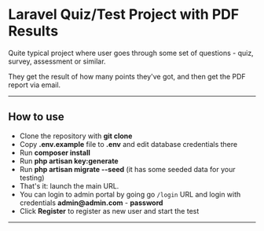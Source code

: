 # Laravel Quiz/Test Project with PDF Results

Quite typical project where user goes through some set of questions - quiz, survey, assessment or similar.

They get the result of how many points they've got, and then get the PDF report via email.

- - - - -

## How to use

- Clone the repository with __git clone__
- Copy __.env.example__ file to __.env__ and edit database credentials there
- Run __composer install__
- Run __php artisan key:generate__
- Run __php artisan migrate --seed__ (it has some seeded data for your testing)
- That's it: launch the main URL. 
- You can login to admin portal by going go `/login` URL and login with credentials __admin@admin.com__ - __password__
- Click __Register__ to register as new user and start the test


- - - - -
